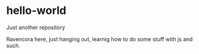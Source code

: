 # hello-world
Just another repository


Ravencora here, just hanging out, learnig how to do some stuff with js and such.

